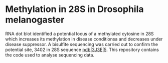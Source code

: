 # Methylation in 28S in Drosophila melanogaster

RNA dot blot identified a potential locus of a methylated cytosine in 28S which increases its methylation in disease conditionsa and decreases under disease suppressor. A bisulfite sequencing was carried out to confirm the potential site, 3402 in 28S sequence [pdb|3J3E|5](https://www.ncbi.nlm.nih.gov/nucleotide/3J3E_5). This repository contains the code used to analyse sequencing data.
